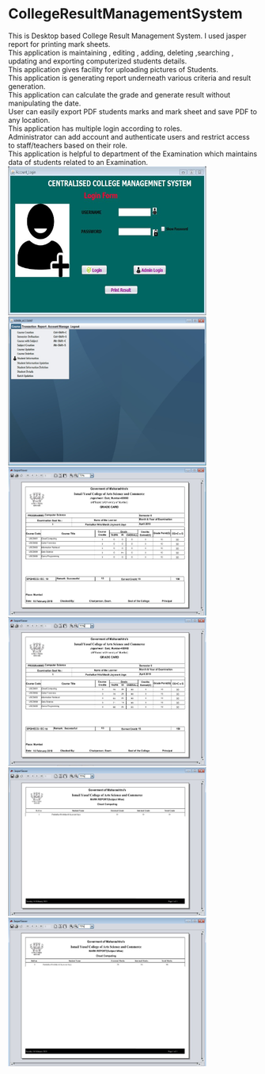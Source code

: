 # CollegeResultManagementSystem
This is Desktop based College Result Management System. I used jasper report for printing mark sheets.<br>This application is maintaining , editing , adding, deleting ,searching , updating and exporting computerized students details.<br>This application gives facility for uploading pictures of Students.<br>This application is generating report underneath various criteria and result generation.<br>This application can calculate the grade and generate result without manipulating the date.<br>User can easily export PDF students marks and mark sheet and save PDF to any location.<br>This application has multiple login according to roles.<br>Administrator can add account and authenticate users and restrict access to staff/teachers based on their role.<br>This application is helpful to department of the Examination which maintains data of students related to an Examination.<br>
<img src="images/Screenshot1.JPG" height="300" width="400">
<img src="images/Screenshot2.jpg" height="300" width="400">
<img src="images/Screenshot3.JPG" height="300" width="400">
<img src="images/Screenshot4.JPG" height="300" width="400">
<img src="images/Screenshot5.JPG" height="300" width="400">
<img src="images/Screenshot6.JPG" height="300" width="400">
